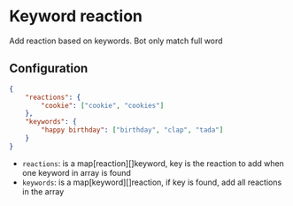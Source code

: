 # Keyword reaction

Add reaction based on keywords. Bot only match full word

## Configuration

```json
{
    "reactions": {
        "cookie": ["cookie", "cookies"]
    },
    "keywords": {
        "happy birthday": ["birthday", "clap", "tada"]
    }
}
```

* `reactions`: is a map\[reaction\][]keyword, key is the reaction to add when one keyword in array is found
* `keywords`: is a map\[keyword\][]reaction, if key is found, add all reactions in the array 
